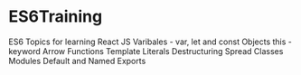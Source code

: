 # ES6Training
 
ES6 Topics for learning React JS
Varibales - var, let and const
Objects
this - keyword
Arrow Functions
Template Literals
Destructuring
Spread
Classes
Modules
Default and Named Exports
